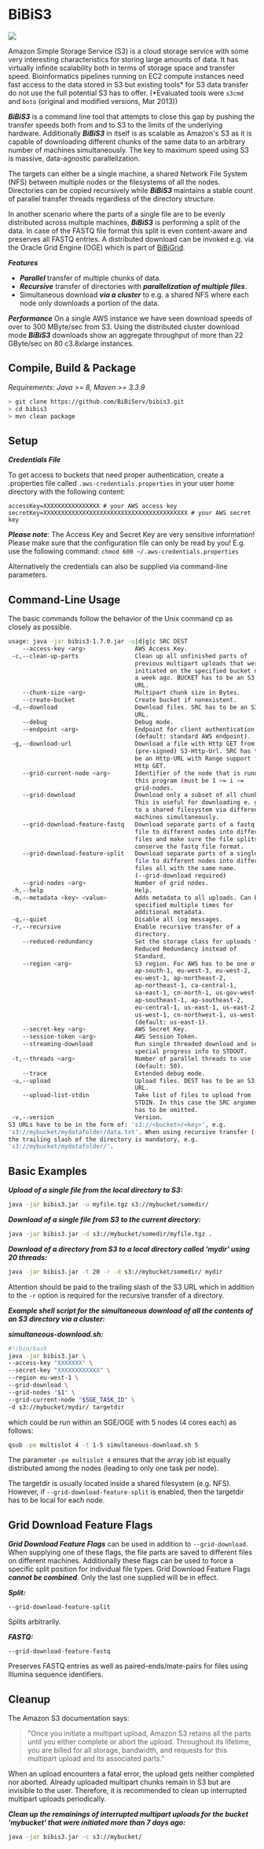 # BiBiS3

[![](https://jitpack.io/v/BiBiServ/bibis3.svg)](https://jitpack.io/#BiBiServ/bibis3)

Amazon Simple Storage Service (S3) is a cloud storage service with some very interesting characteristics for storing
large amounts of data. It has virtually infinite scalability both in terms of storage space and transfer speed.
Bioinformatics pipelines running on EC2 compute instances need fast access to the data stored in S3 but existing tools*
for S3 data transfer do not use the full potential S3 has to offer. (*Evaluated tools were `s3cmd` and `boto` (original
and modified versions, Mar 2013))

***BiBiS3*** is a command line tool that attempts to close this gap by pushing the transfer speeds both from and to S3
to the limits of the underlying hardware. Additionally ***BiBiS3*** in itself is as scalable as Amazon's S3 as it is
capable of downloading different chunks of the same data to an arbitrary number of machines simultaneously. The key
to maximum speed using S3 is massive, data-agnostic parallelization.

The targets can either be a single machine, a shared Network File System (NFS) between multiple nodes or the
filesystems of all the nodes. Directories can be copied recursively while ***BiBiS3*** maintains a stable count of
parallel transfer threads regardless of the directory structure.

In another scenario where the parts of a single file are to be evenly distributed across multiple machines,
***BiBiS3*** is performing a split of the data. In case of the FASTQ file format this split is even content-aware
and preserves all FASTQ entries. A distributed download can be invoked e.g. via the Oracle Grid Engine (OGE) which
is part of [BiBiGrid](https://github.com/BiBiServ/bibigrid).

***Features***
- ***Parallel*** transfer of multiple chunks of data.
- ***Recursive*** transfer of directories with ***parallelization of multiple files***.
- Simultaneous download ***via a cluster*** to e.g. a shared NFS where each node only downloads a portion of the data.

***Performance***
On a single AWS instance we have seen download speeds of over to 300 MByte/sec from S3. Using the distributed cluster
download mode ***BiBiS3*** downloads show an aggregate throughput of more than 22 GByte/sec on 80 c3.8xlarge instances.

## Compile, Build & Package

*Requirements: Java >= 8, Maven >= 3.3.9*

~~~BASH
> git clone https://github.com/BiBiServ/bibis3.git
> cd bibis3
> mvn clean package
~~~

## Setup
***Credentials File***

To get access to buckets that need proper authentication, create a .properties file called
`.aws-credentials.properties` in your user home directory with the following content:
~~~
accessKey=XXXXXXXXXXXXXXXX # your AWS access key
secretKey=XXXXXXXXXXXXXXXXXXXXXXXXXXXXXXXXXXXXXXXXX # your AWS secret key
~~~

***Please note***: The Access Key and Secret Key are very sensitive information! Please make sure that the configuration file can only be read by you! E.g. use the following command: `chmod 600 ~/.aws-credentials.properties`

Alternatively the credentials can also be supplied via command-line parameters.

## Command-Line Usage
The basic commands follow the behavior of the Unix command cp as closely as possible.

~~~BASH
usage: java -jar bibis3-1.7.0.jar -u|d|g|c SRC DEST
    --access-key <arg>              AWS Access Key.
 -c,--clean-up-parts                Clean up all unfinished parts of
                                    previous multipart uploads that were
                                    initiated on the specified bucket over
                                    a week ago. BUCKET has to be an S3
                                    URL.
    --chunk-size <arg>              Multipart chunk size in Bytes.
    --create-bucket                 Create bucket if nonexistent.
 -d,--download                      Download files. SRC has to be an S3
                                    URL.
    --debug                         Debug mode.
    --endpoint <arg>                Endpoint for client authentication
                                    (default: standard AWS endpoint).
 -g,--download-url                  Download a file with Http GET from
                                    (pre-signed) S3-Http-Url. SRC has to
                                    be an Http-URL with Range support for
                                    Http GET.
    --grid-current-node <arg>       Identifier of the node that is running
                                    this program (must be 1 >= i <=
                                    grid-nodes.
    --grid-download                 Download only a subset of all chunks.
                                    This is useful for downloading e. g.
                                    to a shared filesystem via different
                                    machines simultaneously.
    --grid-download-feature-fastq   Download separate parts of a fastq
                                    file to different nodes into different
                                    files and make sure the file splits
                                    conserve the fastq file format.
    --grid-download-feature-split   Download separate parts of a single
                                    file to different nodes into different
                                    files all with the same name.
                                    (--grid-download required)
    --grid-nodes <arg>              Number of grid nodes.
 -h,--help                          Help.
 -m,--metadata <key> <value>        Adds metadata to all uploads. Can be
                                    specified multiple times for
                                    additional metadata.
 -q,--quiet                         Disable all log messages.
 -r,--recursive                     Enable recursive transfer of a
                                    directory.
    --reduced-redundancy            Set the storage class for uploads to
                                    Reduced Redundancy instead of
                                    Standard.
    --region <arg>                  S3 region. For AWS has to be one of:
                                    ap-south-1, eu-west-3, eu-west-2,
                                    eu-west-1, ap-northeast-2,
                                    ap-northeast-1, ca-central-1,
                                    sa-east-1, cn-north-1, us-gov-west-1,
                                    ap-southeast-1, ap-southeast-2,
                                    eu-central-1, us-east-1, us-east-2,
                                    us-west-1, cn-northwest-1, us-west-2
                                    (default: us-east-1).
    --secret-key <arg>              AWS Secret Key.
    --session-token <arg>           AWS Session Token.
    --streaming-download            Run single threaded download and send
                                    special progress info to STDOUT.
 -t,--threads <arg>                 Number of parallel threads to use
                                    (default: 50).
    --trace                         Extended debug mode.
 -u,--upload                        Upload files. DEST has to be an S3
                                    URL.
    --upload-list-stdin             Take list of files to upload from
                                    STDIN. In this case the SRC argument
                                    has to be omitted.
 -v,--version                       Version.
S3 URLs have to be in the form of: 's3://<bucket>/<key>', e.g.
's3://mybucket/mydatafolder/data.txt'. When using recursive transfer (-r)
the trailing slash of the directory is mandatory, e.g.
's3://mybucket/mydatafolder/'.
~~~

## Basic Examples
***Upload of a single file from the local directory to S3:***
~~~BASH
java -jar bibis3.jar -u myfile.tgz s3://mybucket/somedir/
~~~

***Download of a single file from S3 to the current directory:***
~~~BASH
java -jar bibis3.jar -d s3://mybucket/somedir/myfile.tgz .
~~~

***Download of a directory from S3 to a local directory called 'mydir' using 20 threads:***
~~~BASH
java -jar bibis3.jar -t 20 -r -d s3://mybucket/somedir/ mydir
~~~

Attention should be paid to the trailing slash of the S3 URL which in addition to the `-r` option is required
for the recursive transfer of a directory.

***Example shell script for the simultaneous download of all the contents of an S3 directory via a cluster:***

***simultaneous-download.sh:***
~~~BASH
#!/bin/bash
java -jar bibis3.jar \
--access-key "XXXXXXX" \
--secret-key "XXXXXXXXXXXX" \
--region eu-west-1 \
--grid-download \
--grid-nodes "$1" \
--grid-current-node "$SGE_TASK_ID" \
-d s3://mybucket/mydir/ targetdir
~~~
which could be run within an SGE/OGE with 5 nodes (4 cores each) as follows:
~~~BASH
qsub -pe multislot 4 -t 1-5 simultaneous-download.sh 5
~~~

The parameter `-pe multislot 4` ensures that the array job ist equally distributed among the nodes (leading to only
one task per node).

The targetdir is usually located inside a shared filesystem (e.g. NFS). However, if `--grid-download-feature-split`
is enabled, then the targetdir has to be local for each node.

## Grid Download Feature Flags
***Grid Download Feature Flags*** can be used in addition to `--grid-download`. When supplying one of these flags, the
file parts are saved to different files on different machines. Additionally these flags can be used to force a specific
split position for individual file types. Grid Download Feature Flags ***cannot be combined***. Only the last one
supplied will be in effect.

***Split:***

`--grid-download-feature-split`

Splits arbitrarily.

***FASTQ:***

`--grid-download-feature-fastq`

Preserves FASTQ entries as well as paired-ends/mate-pairs for files using Illumina sequence identifiers.

## Cleanup
The Amazon S3 documentation says:

> "Once you initiate a multipart upload, Amazon S3 retains all the parts until you either complete or abort the upload. Throughout its lifetime, you are billed for all storage, bandwidth, and requests for this multipart upload and its associated parts."

When an upload encounters a fatal error, the upload gets neither completed nor aborted. Already uploaded multipart
chunks remain in S3 but are invisible to the user. Therefore, it is recommended to clean up interrupted multipart
uploads periodically.

***Clean up the remainings of interrupted multipart uploads for the bucket 'mybucket' that were initiated more than 7 days ago:***
~~~BASH
java -jar bibis3.jar -c s3://mybucket/
~~~
